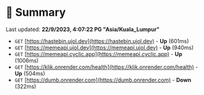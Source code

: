 # 📖 Summary
Last updated: **22/9/2023, 4:07:22 PG "Asia/Kuala_Lumpur"**

- `GET` [https://hastebin.ujol.dev](https://hastebin.ujol.dev) - **Up** (601ms)
- `GET` [https://memeapi.ujol.dev](https://memeapi.ujol.dev) - **Up** (940ms)
- `GET` [https://memeapi.cyclic.app](https://memeapi.cyclic.app) - **Up** (1006ms)
- `GET` [https://klik.onrender.com/health](https://klik.onrender.com/health) - **Up** (504ms)
- `GET` [https://dumb.onrender.com](https://dumb.onrender.com) - **Down** (322ms)
